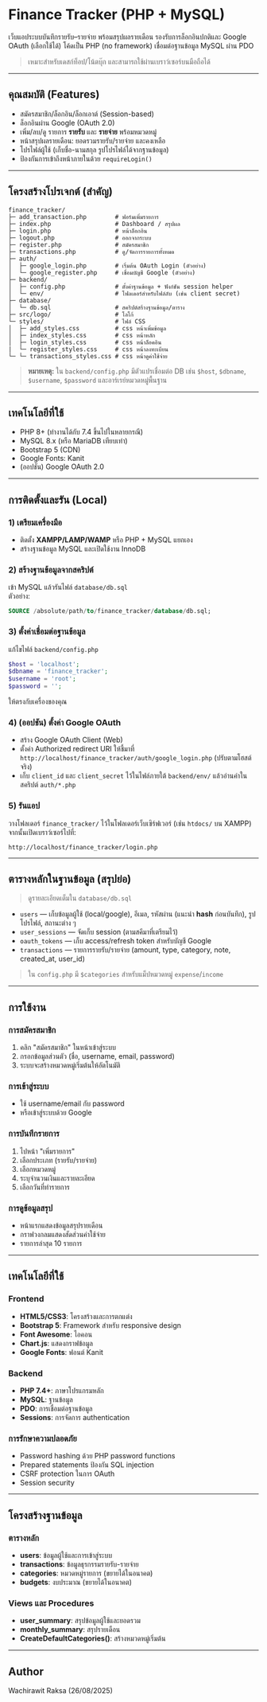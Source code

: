 # Finance Tracker (PHP + MySQL)

เว็บแอประบบบันทึกรายรับ–รายจ่าย พร้อมสรุปผลรายเดือน รองรับการล็อกอินปกติและ Google OAuth (เลือกใช้ได้) โค้ดเป็น PHP (no framework) เชื่อมต่อฐานข้อมูล MySQL ผ่าน PDO

> เหมาะสำหรับเดสก์ท็อป/โน้ตบุ๊ก และสามารถใช้ผ่านเบราว์เซอร์บนมือถือได้

---

## คุณสมบัติ (Features)
- สมัครสมาชิก/ล็อกอิน/ล็อกเอาต์ (Session-based)  
- ล็อกอินผ่าน Google (OAuth 2.0)
- เพิ่ม/ลบ/ดู รายการ **รายรับ** และ **รายจ่าย** พร้อมหมวดหมู่  
- หน้าสรุปผลรายเดือน: ยอดรวมรายรับ/รายจ่าย และคงเหลือ  
- โปรไฟล์ผู้ใช้ (เก็บชื่อ-นามสกุล รูปโปรไฟล์ได้จากฐานข้อมูล)  
- ป้องกันการเข้าถึงหน้าภายในด้วย `requireLogin()`

---

## โครงสร้างโปรเจกต์ (สำคัญ)
```
finance_tracker/
├─ add_transaction.php        # ฟอร์มเพิ่มรายการ
├─ index.php                  # Dashboard / สรุปผล
├─ login.php                  # หน้าล็อกอิน
├─ logout.php                 # ออกจากระบบ
├─ register.php               # สมัครสมาชิก
├─ transactions.php           # ดู/จัดการรายการทั้งหมด
├─ auth/
│  ├─ google_login.php        # เริ่มต้น OAuth Login (ตัวอย่าง)
│  └─ google_register.php     # เชื่อมบัญชี Google (ตัวอย่าง)
├─ backend/
│  ├─ config.php              # ตั้งค่าฐานข้อมูล + ฟังก์ชัน session helper
│  └─ env/                    # โฟลเดอร์สำหรับไฟล์ลับ (เช่น client secret)
├─ database/
│  └─ db.sql                  # สคริปต์สร้างฐานข้อมูล/ตาราง
├─ src/logo/                  # โลโก้
└─ styles/                    # ไฟล์ CSS
│  ├─ add_styles.css          # css หน้าเพิ่มข้อมูล
│  ├─ index_styles.css        # css หน้าหลัก
│  ├─ login_styles.css        # css หน้าล็อคอิน
|  └─ register_styles.css     # css หน้าลงทะเบียน
└─ └─ transactions_styles.css # css หน้าดูค่าใช้จ่าย
```

> **หมายเหตุ:** ใน `backend/config.php` มีตัวแปรเชื่อมต่อ DB เช่น `$host`, `$dbname`, `$username`, `$password` และอาร์เรย์หมวดหมู่พื้นฐาน

---

## เทคโนโลยีที่ใช้
- PHP 8+ (ทำงานได้กับ 7.4 ขึ้นไปในหลายกรณี)
- MySQL 8.x (หรือ MariaDB เทียบเท่า)
- Bootstrap 5 (CDN)
- Google Fonts: Kanit
- (ออปชัน) Google OAuth 2.0

---

## การติดตั้งและรัน (Local)
### 1) เตรียมเครื่องมือ
- ติดตั้ง **XAMPP/LAMP/WAMP** หรือ PHP + MySQL แยกเอง
- สร้างฐานข้อมูล MySQL และเปิดใช้งาน InnoDB

### 2) สร้างฐานข้อมูลจากสคริปต์
เข้า MySQL แล้วรันไฟล์ `database/db.sql`  
ตัวอย่าง:
```sql
SOURCE /absolute/path/to/finance_tracker/database/db.sql;
```

### 3) ตั้งค่าเชื่อมต่อฐานข้อมูล
แก้ไขไฟล์ `backend/config.php`
```php
$host = 'localhost';
$dbname = 'finance_tracker';
$username = 'root';
$password = '';
```
ให้ตรงกับเครื่องของคุณ

### 4) (ออปชัน) ตั้งค่า Google OAuth
- สร้าง Google OAuth Client (Web)
- ตั้งค่า Authorized redirect URI ให้ชี้มาที่ `http://localhost/finance_tracker/auth/google_login.php` (ปรับตามโฮสต์จริง)
- เก็บ `client_id` และ `client_secret` ไว้ในไฟล์ภายใต้ `backend/env/` แล้วอ่านค่าในสคริปต์ `auth/*.php`

### 5) รันแอป
วางโฟลเดอร์ `finance_tracker/` ไว้ในโฟลเดอร์เว็บเซิร์ฟเวอร์ (เช่น `htdocs/` บน XAMPP)  
จากนั้นเปิดเบราว์เซอร์ไปที่:
```
http://localhost/finance_tracker/login.php
```


---

## ตารางหลักในฐานข้อมูล (สรุปย่อ)
> ดูรายละเอียดเต็มใน `database/db.sql`

- `users` — เก็บข้อมูลผู้ใช้ (local/google), อีเมล, รหัสผ่าน (แนะนำ **hash** ก่อนบันทึก), รูปโปรไฟล์, สถานะต่าง ๆ
- `user_sessions` — จัดเก็บ session (ตามสคีมาที่เตรียมไว้)
- `oauth_tokens` — เก็บ access/refresh token สำหรับบัญชี Google
- `transactions` — รายการรายรับ/รายจ่าย (amount, type, category, note, created_at, user_id)

> ใน `config.php` มี `$categories` สำหรับแม็ปหมวดหมู่ `expense`/`income`

---


## การใช้งาน

### การสมัครสมาชิก
1. คลิก "สมัครสมาชิก" ในหน้าเข้าสู่ระบบ
2. กรอกข้อมูลส่วนตัว (ชื่อ, username, email, password)
3. ระบบจะสร้างหมวดหมู่เริ่มต้นให้อัตโนมัติ

### การเข้าสู่ระบบ
- ใช้ username/email กับ password
- หรือเข้าสู่ระบบด้วย Google

### การบันทึกรายการ
1. ไปหน้า "เพิ่มรายการ"
2. เลือกประเภท (รายรับ/รายจ่าย)
3. เลือกหมวดหมู่
4. ระบุจำนวนเงินและรายละเอียด
5. เลือกวันที่ทำรายการ

### การดูข้อมูลสรุป
- หน้าแรกแสดงข้อมูลสรุปรายเดือน
- กราฟวงกลมแสดงสัดส่วนค่าใช้จ่าย
- รายการล่าสุด 10 รายการ

---

## เทคโนโลยีที่ใช้

### Frontend
- **HTML5/CSS3**: โครงสร้างและการตกแต่ง
- **Bootstrap 5**: Framework สำหรับ responsive design
- **Font Awesome**: ไอคอน
- **Chart.js**: แสดงกราฟข้อมูล
- **Google Fonts**: ฟอนต์ Kanit

### Backend
- **PHP 7.4+**: ภาษาโปรแกรมหลัก
- **MySQL**: ฐานข้อมูล
- **PDO**: การเชื่อมต่อฐานข้อมูล
- **Sessions**: การจัดการ authentication

### การรักษาความปลอดภัย
- Password hashing ด้วย PHP password functions
- Prepared statements ป้องกัน SQL injection
- CSRF protection ในการ OAuth
- Session security

---

## โครงสร้างฐานข้อมูล

### ตารางหลัก
- **users**: ข้อมูลผู้ใช้และการเข้าสู่ระบบ
- **transactions**: ข้อมูลธุรกรรมรายรับ-รายจ่าย
- **categories**: หมวดหมู่รายการ (ขยายได้ในอนาคต)
- **budgets**: งบประมาณ (ขยายได้ในอนาคต)

### Views และ Procedures
- **user_summary**: สรุปข้อมูลผู้ใช้และยอดรวม
- **monthly_summary**: สรุปรายเดือน
- **CreateDefaultCategories()**: สร้างหมวดหมู่เริ่มต้น

---

## Author
Wachirawit Raksa
(26/08/2025)
